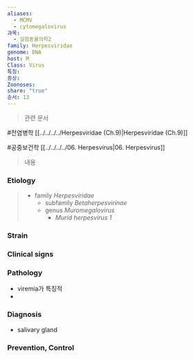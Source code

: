 ```yaml
---
aliases:
  - MCMV
  - cytomegalovirus
과목:
  - 실험동물의학2
family: Herpesviridae
genome: DNA
host: M
Class: Virus
특징: 
증상: 
Zoonoses: 
share: "true"
순서: 13
---
```


> 관련 문서

#전염병학
[[../../../../Herpesviridae (Ch.9)|Herpesviridae (Ch.9)]]

#공중보건학 
[[../../../../06. Herpesvirus|06. Herpesvirus]]


> 내용
### Etiology
> - family *Herpesviridae*
> 	- subfamily *Betaherpesvirinae*
> 	- genus *Muromegalovirus*
> 		- *Murid herpesvirus 1*

### Strain

### Clinical signs

### Pathology
 - viremia가 특징적
 - 
### Diagnosis
- salivary gland

### Prevention, Control
